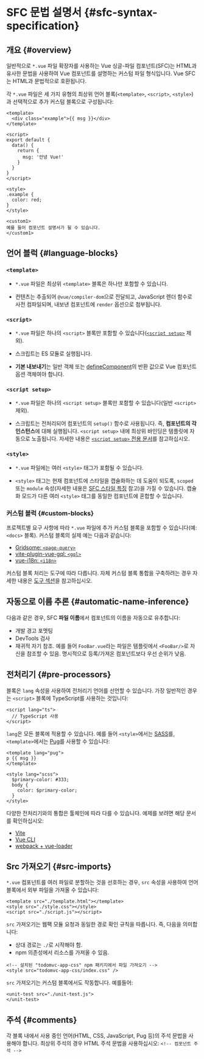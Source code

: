 # SFC 문법 설명서 {#sfc-syntax-specification}

## 개요 {#overview}

일반적으로 `*.vue` 파일 확장자를 사용하는 Vue 싱글-파일 컴포넌트(SFC)는 HTML과 유사한 문법을 사용하여 Vue 컴포넌트를 설명하는 커스텀 파일 형식입니다.
Vue SFC는 HTML과 문법적으로 호환됩니다.

각 `*.vue` 파일은 세 가지 유형의 최상위 언어 블록(`<template>`, `<script>`, `<style>`)과 선택적으로 추가 커스텀 블록으로 구성됩니다:

```vue
<template>
  <div class="example">{{ msg }}</div>
</template>

<script>
export default {
  data() {
    return {
      msg: '안녕 Vue!'
    }
  }
}
</script>

<style>
.example {
  color: red;
}
</style>

<custom1>
예를 들어 컴포넌트 설명서가 될 수 있습니다.
</custom1>
```

## 언어 블럭 {#language-blocks}

### `<template>`

- `*.vue` 파일은 최상위 `<template>` 블록은 하나만 포함할 수 있습니다.

- 컨텐츠는 추출되어 `@vue/compiler-dom`으로 전달되고,
  JavaScript 렌더 함수로 사전 컴파일되며,
  내보낸 컴포넌트에 `render` 옵션으로 첨부됩니다.

### `<script>`

- `*.vue` 파일은 하나의 `<script>` 블록만 포함할 수 있습니다([`<script setup>`](/api/sfc-script-setup.html) 제외).

- 스크립트는 ES 모듈로 실행됩니다.

- **기본 내보내기**는 일반 객체 또는 [defineComponent](/api/general.html#definecomponent)의 반환 값으로 Vue 컴포넌트 옵션 객체여야 합니다.

### `<script setup>`

- `*.vue` 파일은 하나의 `<script setup>` 블록만 포함할 수 있습니다(일반 `<script>` 제외).

- 스크립트는 전처리되어 컴포넌트의 `setup()` 함수로 사용됩니다.
  즉, **컴포넌트의 각 인스턴스**에 대해 실행됩니다.
  `<script setup>` 내에 최상위 바인딩은 템플릿에 자동으로 노출됩니다.
  자세한 내용은 [`<script setup>` 전용 문서](/api/sfc-script-setup)를 참고하십시오.

### `<style>`

- `*.vue` 파일에는 여러 `<style>` 태그가 포함될 수 있습니다.

- `<style>` 태그는 현재 컴포넌트에 스타일을 캡슐화하는 데 도움이 되도록,
  `scoped` 또는 `module` 속성(자세한 내용은 [SFC 스타일 특징](/api/sfc-css-features) 참고)을 가질 수 있습니다.
  캡슐화 모드가 다른 여러 `<style>` 태그를 동일한 컴포넌트에 혼합할 수 있습니다.

### 커스텀 블럭 {#custom-blocks}

프로젝트별 요구 사항에 따라 `*.vue` 파일에 추가 커스텀 블록을 포함할 수 있습니다(예: `<docs>` 블록).
커스텀 블록의 실제 예는 다음과 같습니다:

- [Gridsome: `<page-query>`](https://gridsome.org/docs/querying-data/)
- [vite-plugin-vue-gql: `<gql>`](https://github.com/wheatjs/vite-plugin-vue-gql)
- [vue-i18n: `<i18n>`](https://github.com/intlify/bundle-tools/tree/main/packages/vite-plugin-vue-i18n#i18n-custom-block)

커스텀 블록 처리는 도구에 따라 다릅니다.
자체 커스텀 블록 통합을 구축하려는 경우 자세한 내용은 [도구 섹션](/guide/scaling-up/tooling.html#sfc-custom-block-integrations)을 참고하십시오.

## 자동으로 이름 추론 {#automatic-name-inference}

다음과 같은 경우, SFC **파일 이름**에서 컴포넌트의 이름을 자동으로 유추합니다:

- 개발 경고 포멧팅
- DevTools 검사
- 재귀적 자기 참조.
  예를 들어 `FooBar.vue`라는 파일은 템플릿에서 `<FooBar/>`로 자신을 참조할 수 있음.
  명시적으로 등록/가져온 컴포넌트보다 우선 순위가 낮음.

## 전처리기 {#pre-processors}

블록은 `lang` 속성을 사용하여 전처리기 언어를 선언할 수 있습니다.
가장 일반적인 경우는 `<script>` 블록에 TypeScript를 사용하는 것입니다:

```vue-html
<script lang="ts">
  // TypeScript 사용
</script>
```

`lang`은 모든 블록에 적용할 수 있습니다.
예를 들어 `<style>`에서는 [SASS](https://sass-lang.com/)를, `<template>`에서는 [Pug](https://pugjs.org/api/getting-started.html)를 사용할 수 있습니다:

```vue-html
<template lang="pug">
p {{ msg }}
</template>

<style lang="scss">
  $primary-color: #333;
  body {
    color: $primary-color;
  }
</style>
```

다양한 전처리기와의 통합은 툴체인에 따라 다를 수 있습니다.
예제를 보려면 해당 문서를 확인하십시오:

- [Vite](https://vitejs.dev/guide/features.html#css-pre-processors)
- [Vue CLI](https://cli.vuejs.org/guide/css.html#pre-processors)
- [webpack + vue-loader](https://vue-loader.vuejs.org/guide/pre-processors.html#using-pre-processors)

## Src 가져오기 {#src-imports}

`*.vue` 컴포넌트를 여러 파일로 분할하는 것을 선호하는 경우,
`src` 속성을 사용하여 언어 블록에서 외부 파일을 가져올 수 있습니다:

```vue
<template src="./template.html"></template>
<style src="./style.css"></style>
<script src="./script.js"></script>
```

`src` 가져오기는 웹팩 모듈 요청과 동일한 경로 확인 규칙을 따릅니다.
즉, 다음을 의미합니다:

- 상대 경로는 `./`로 시작해야 함.
- npm 의존성에서 리소스를 가져올 수 있음.

```vue
<!-- 설치된 "todomvc-app-css" npm 패키지에서 파일 가져오기 -->
<style src="todomvc-app-css/index.css" />
```

`src` 가져오기는 커스텀 블록에서도 작동합니다. 예를들어:

```vue
<unit-test src="./unit-test.js">
</unit-test>
```

## 주석 {#comments}

각 블록 내에서 사용 중인 언어(HTML, CSS, JavaScript, Pug 등)의 주석 문법을 사용해야 합니다.
최상위 주석의 경우 HTML 주석 문법을 사용하십시오:
`<!-- 컴포넌트 주석 -->`
